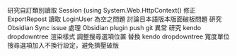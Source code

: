 研究自訂類別讀取 Session (using System.Web.HttpContext()
修正 ExportRepost 讀取 LoginUser 為空之問題
討論日本語版本版面破板問題
研究 Obsidian Sync issue
處理 Obsidian plugin push git 異常
研究 kendo dropdowntree 渲染樣式
調整搜尋選項位置
替換 kendo dropdowntree 寬度單位
搜尋選項加入不換行設定，避免擠壓破版